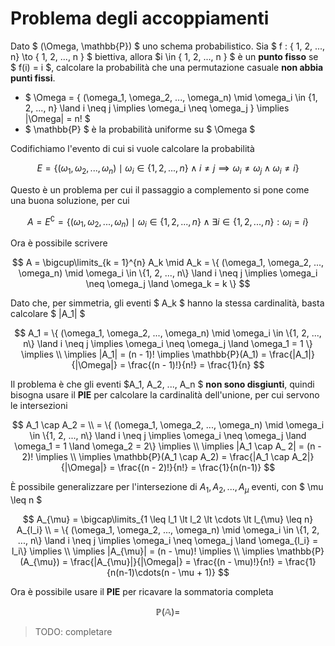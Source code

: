 # Problema degli accoppiamenti

Dato $ (\Omega, \mathbb{P}) $ uno schema probabilistico.
Sia $ f : \{ 1, 2, ..., n\} \to \{ 1, 2, ..., n \} $ biettiva, allora $i \in \{ 1, 2, ..., n \} $ è un **punto fisso** se $ f(i) = i $, 
calcolare la probabilità che una permutazione casuale **non abbia punti fissi**.

- $ \Omega = \{ (\omega_1, \omega_2, ..., \omega_n) \mid \omega_i \in \{1, 2, ..., n\} \land i \neq j \implies \omega_i \neq \omega_j \} \implies |\Omega| = n! $
- $ \mathbb{P} $ è la probabilità uniforme su $ \Omega $

Codifichiamo l'evento di cui si vuole calcolare la probabilità

$$
E = \{ (\omega_1, \omega_2, ..., \omega_n) \mid \omega_i \in \{1, 2, ..., n\} \land i \neq j \implies \omega_i \neq \omega_j \land \omega_i \neq i \}
$$

Questo è un problema per cui il passaggio a complemento si pone come una buona soluzione, per cui

$$
A = E^{\complement} = \{ (\omega_1, \omega_2, ..., \omega_n) \mid \omega_i \in \{1, 2, ..., n\} \land \exists i \in \{1, 2, ..., n\} : \omega_i = i \}
$$

Ora è possibile scrivere 

$$
A = \bigcup\limits_{k = 1}^{n} A_k \mid A_k = \{ (\omega_1, \omega_2, ..., \omega_n) \mid \omega_i \in \{1, 2, ..., n\} \land i \neq j \implies \omega_i \neq \omega_j \land \omega_k = k \}
$$

Dato che, per simmetria, gli eventi $ A_k $ hanno la stessa cardinalità, basta calcolare $ |A_1| $

$$
A_1 = \{ (\omega_1, \omega_2, ..., \omega_n) \mid \omega_i \in \{1, 2, ..., n\} \land i \neq j \implies \omega_i \neq \omega_j \land \omega_1 = 1 \} \implies \\
\implies |A_1| = (n - 1)! 
\implies \mathbb{P}(A_1) = \frac{|A_1|}{|\Omega|} = \frac{(n - 1)!}{n!} = \frac{1}{n} 
$$

Il problema è che gli eventi $A_1, A_2, ..., A_n $ **non sono disgiunti**, quindi bisogna usare il **PIE** per calcolare la cardinalità dell'unione, per cui servono le intersezioni

$$
A_1 \cap A_2 = \\
= \{ (\omega_1, \omega_2, ..., \omega_n) \mid \omega_i \in \{1, 2, ..., n\} \land i \neq j \implies \omega_i \neq \omega_j \land \omega_1 = 1 \land \omega_2 = 2\} \implies \\
\implies |A_1 \cap A_ 2| = (n - 2)! \implies \\
\implies \mathbb{P}(A_1 \cap A_2) = \frac{|A_1 \cap A_2|}{|\Omega|} = \frac{(n - 2)!}{n!} = \frac{1}{n(n-1)} 
$$

È possibile generalizzare per l'intersezione di $A_1, A_2, ..., A_{\mu}$ eventi, con $ \mu \leq n $
<!-- \bigcap\limits_{l = 1}^{\mu} A_l = \\ -->

$$
A_{\mu} = \bigcap\limits_{1 \leq l_1 \lt l_2 \lt \cdots \lt l_{\mu} \leq n} A_{l_i}  \\
= \{ (\omega_1, \omega_2, ..., \omega_n) \mid \omega_i \in \{1, 2, ..., n\} \land i \neq j \implies \omega_i \neq \omega_j \land \omega_{l_i} = l_i\} \implies \\
\implies |A_{\mu}| = (n - \mu)! \implies \\
\implies \mathbb{P}(A_{\mu}) = \frac{|A_{\mu}|}{|\Omega|} = \frac{(n - \mu)!}{n!} = \frac{1}{n(n-1)\cdots(n - \mu + 1)}
$$

Ora è possibile usare il **PIE** per ricavare la sommatoria completa

$$
\mathbb{P(A)} = 
$$

> TODO: completare
